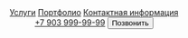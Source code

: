 <!DOCTYPE html>
<html>
<head>
    <meta charset='utf-8'>
    <meta http-equiv='X-UA-Compatible' content='IE=edge'>
    <title>Смарт-Экспресс — Сайт находится в разработке</title>
    <meta name='viewport' content='width=device-width, initial-scale=1'>
    <script src='js/jquery-3.6.0.min.js'></script>
</head>
<body>
    <header>
        <nav>
            <a href="#services">Услуги</a>
            <a href="#portfolio">Портфолио</a>
            <a href="#contacts">Контактная информация</a>
        </nav>
        <div>
            <a href="tel:+79356782130">+7 903 999-99-99</a>
            <button>Позвонить</button>
        </div>
    </header>
</body>
</html>
